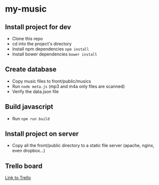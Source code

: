 # my-music

## Install project for dev
* Clone this repo
* cd into the project's directory
* Install npm dependencies `npm install`
* Install bower dependencies `bower install`

## Create database
* Copy music files to front/public/musics
* Run `node meta.js` (mp3 and m4a only files are scanned)
* Verify the data.json file

## Build javascript
* Run `npm run build`

## Install project on server
* Copy all the front/public directory to a static file server (apache, nginx, even dropbox...)

## Trello board
[Link to Trello](https://trello.com/b/E9cS5nQN/music)

